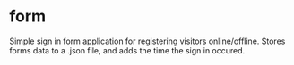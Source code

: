 # form
Simple sign in form application for registering visitors online/offline. Stores forms data to a .json file, and adds the time the sign in occured.
